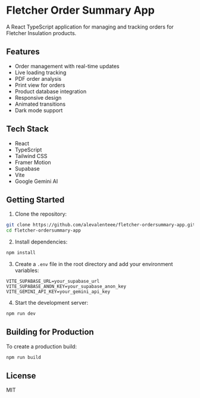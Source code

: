 # Fletcher Order Summary App

A React TypeScript application for managing and tracking orders for Fletcher Insulation products.

## Features

- Order management with real-time updates
- Live loading tracking
- PDF order analysis
- Print view for orders
- Product database integration
- Responsive design
- Animated transitions
- Dark mode support

## Tech Stack

- React
- TypeScript
- Tailwind CSS
- Framer Motion
- Supabase
- Vite
- Google Gemini AI

## Getting Started

1. Clone the repository:
```bash
git clone https://github.com/alevalenteee/fletcher-ordersummary-app.git
cd fletcher-ordersummary-app
```

2. Install dependencies:
```bash
npm install
```

3. Create a `.env` file in the root directory and add your environment variables:
```env
VITE_SUPABASE_URL=your_supabase_url
VITE_SUPABASE_ANON_KEY=your_supabase_anon_key
VITE_GEMINI_API_KEY=your_gemini_api_key
```

4. Start the development server:
```bash
npm run dev
```

## Building for Production

To create a production build:

```bash
npm run build
```

## License

MIT 